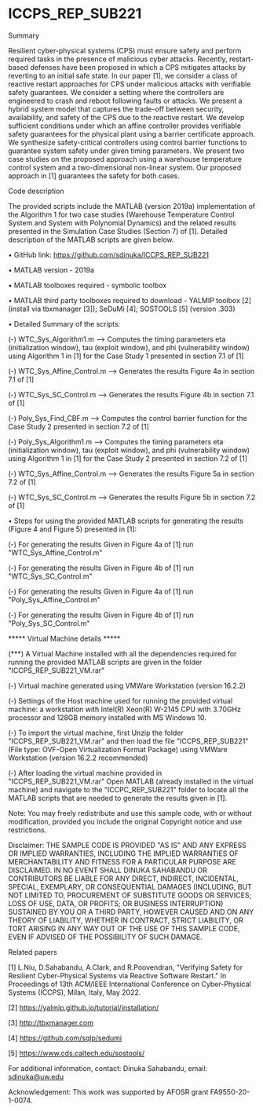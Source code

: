 # ICCPS_REP_SUB221

Summary

Resilient cyber-physical systems (CPS) must ensure safety and perform required tasks in the presence of malicious cyber attacks. Recently, restart-based defenses have been proposed in which a CPS mitigates attacks by reverting to an initial safe state. In our
paper [1], we consider a class of reactive restart approaches for CPS under malicious attacks with verifiable safety guarantees. We consider a setting where the controllers are engineered to crash and reboot following faults or attacks. We present a hybrid system model that captures the trade-off between security, availability, and safety of the CPS due to the reactive restart. We develop sufficient conditions under which an affine controller provides verifiable safety guarantees for the physical plant using a barrier certificate approach. We synthesize safety-critical controllers using control barrier functions to guarantee system safety under given timing parameters. We present two case studies on the proposed approach using a warehouse temperature control system and a two-dimensional non-linear system. Our proposed approach in [1] guarantees the safety for both cases.

Code description

The provided scripts include the MATLAB (version 2019a) implementation of the Algorithm 1 for two case studies (Warehouse Temperature Control System and System with Polynomial Dynamics) and the related results presented in the Simulation Case Studies (Section 7) of [1]. Detailed description of the MATLAB scripts are given below.

• GitHub link: https://github.com/sdinuka/ICCPS_REP_SUB221

• MATLAB version - 2019a

• MATLAB toolboxes required - symbolic toolbox

• MATLAB third party toolboxes required to download - YALMIP toolbox [2] (install via tbxmanager [3]); SeDuMi [4]; SOSTOOLS [5] (version .303)

• Detailed Summary of the scripts:

 (-) WTC_Sys_Algorithm1.m --> Computes the timing parameters eta (initialization window), tau (exploit window), and phi (vulnerability window) using Algorithm 1 in [1] for the Case Study 1 presented in section 7.1 of [1]
 
 (-) WTC_Sys_Affine_Control.m --> Generates the results Figure 4a in section 7.1 of [1]
 
 (-) WTC_Sys_SC_Control.m --> Generates the results Figure 4b in section 7.1 of [1]
 
 (-) Poly_Sys_Find_CBF.m --> Computes the control barrier function for the Case Study 2 presented in section 7.2 of [1]
 
 (-) Poly_Sys_Algorithm1.m --> Computes the timing parameters eta (initialization window), tau (exploit window), and phi (vulnerability window) using Algorithm 1 in [1] for the Case Study 2 presented in section 7.2 of [1]
 
 (-) WTC_Sys_Affine_Control.m --> Generates the results Figure 5a in section 7.2 of [1]
 
 (-) WTC_Sys_SC_Control.m --> Generates the results Figure 5b in section 7.2 of [1]

• Steps for using the provided MATLAB scripts for generating the results (Figure 4 and Figure 5) presented in [1]:

 (-) For generating the results Given in Figure 4a of [1] run "WTC_Sys_Affine_Control.m"
 
 (-) For generating the results Given in Figure 4b of [1] run "WTC_Sys_SC_Control.m"
 
 (-) For generating the results Given in Figure 4a of [1] run "Poly_Sys_Affine_Control.m"
 
 (-) For generating the results Given in Figure 4b of [1] run "Poly_Sys_SC_Control.m"

***** Virtual Machine details *****

(***) A Virtual Machine installed with all the dependencies required for running the provided MATLAB scripts are given in the folder "ICCPS_REP_SUB221_VM.rar"

 (-) Virtual machine generated using VMWare Workstation (version 16.2.2)
 
 (-) Settings of the Host machine used for running the provided virtual machine: a workstation with Intel(R) Xeon(R) W-2145 CPU with 3.70GHz processor and 128GB memory installed with MS Windows 10.
 
 (-) To import the virtual machine, first Unzip the folder "ICCPS_REP_SUB221_VM.rar" and then load the file "ICCPS_REP_SUB221" (File type: OVF-Open Virtualization Format Package) using VMWare Workstation (version 16.2.2 recommended)
 
 (-) After loading the virtual machine provided in "ICCPS_REP_SUB221_VM.rar" Open MATLAB (already installed in the virtual machine) and navigate to the "ICCPC_REP_SUB221" folder to locate all the MATLAB scripts that are needed to generate the results given in [1].

Note: You may freely redistribute and use this sample code, with or without modification, provided you include the original Copyright notice and use restrictions.

Disclaimer: THE SAMPLE CODE IS PROVIDED "AS IS" AND ANY EXPRESS OR IMPLIED WARRANTIES, INCLUDING THE IMPLIED WARRANTIES OF MERCHANTABILITY AND FITNESS FOR A PARTICULAR PURPOSE ARE DISCLAIMED. IN NO EVENT SHALL DINUKA SAHABANDU OR CONTRIBUTORS BE LIABLE FOR ANY DIRECT, INDIRECT, INCIDENTAL, SPECIAL, EXEMPLARY, OR CONSEQUENTIAL DAMAGES (INCLUDING, BUT NOT LIMITED TO, PROCUREMENT OF SUBSTITUTE GOODS OR SERVICES; LOSS OF USE, DATA, OR PROFITS; OR BUSINESS INTERRUPTION) SUSTAINED BY YOU OR A THIRD PARTY, HOWEVER CAUSED AND ON ANY THEORY OF LIABILITY, WHETHER IN CONTRACT, STRICT LIABILITY, OR TORT ARISING IN ANY WAY OUT OF THE USE OF THIS SAMPLE CODE, EVEN IF ADVISED OF THE POSSIBILITY OF SUCH DAMAGE.

Related papers

[1] L.Niu, D.Sahabandu, A.Clark, and R.Poovendran, "Verifying Safety for Resilient Cyber-Physical Systems via Reactive Software Restart." In Proceedings of 13th ACM/IEEE International Conference on Cyber-Physical Systems (ICCPS), Milan, Italy, May 2022.

[2] https://yalmip.github.io/tutorial/installation/

[3] http://tbxmanager.com

[4] https://github.com/sqlp/sedumi

[5] https://www.cds.caltech.edu/sostools/

For additional information, contact: Dinuka Sahabandu, email: sdinuka@uw.edu

Acknowledgement: This work was supported by AFOSR grant FA9550-20-1-0074.
